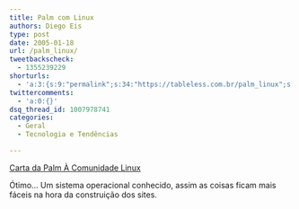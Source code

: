 ```yaml
---
title: Palm com Linux
authors: Diego Eis
type: post
date: 2005-01-18
url: /palm_linux/
tweetbackscheck:
  - 1355239229
shorturls:
  - 'a:3:{s:9:"permalink";s:34:"https://tableless.com.br/palm_linux";s:7:"tinyurl";s:26:"https://tinyurl.com/4y998c2";s:4:"isgd";s:19:"https://is.gd/1O6yBg";}'
twittercomments:
  - 'a:0:{}'
dsq_thread_id: 1007978741
categories:
  - Geral
  - Tecnologia e Tendências

---
```

[Carta da Palm À Comunidade Linux][1]
              
Ótimo&#8230; Um sistema operacional conhecido, assim as coisas ficam mais fáceis na hora da construição dos sites.

 [1]: https://www.mobilelife.com.br/comenta.asp?post=242